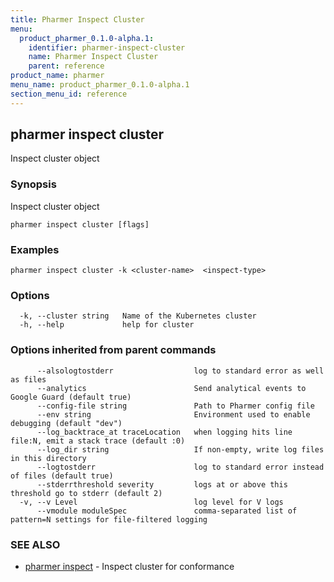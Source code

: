 ```yaml
---
title: Pharmer Inspect Cluster
menu:
  product_pharmer_0.1.0-alpha.1:
    identifier: pharmer-inspect-cluster
    name: Pharmer Inspect Cluster
    parent: reference
product_name: pharmer
menu_name: product_pharmer_0.1.0-alpha.1
section_menu_id: reference
---
```

## pharmer inspect cluster

Inspect cluster object

### Synopsis


Inspect cluster object

```
pharmer inspect cluster [flags]
```

### Examples

```
pharmer inspect cluster -k <cluster-name>  <inspect-type>
```

### Options

```
  -k, --cluster string   Name of the Kubernetes cluster
  -h, --help             help for cluster
```

### Options inherited from parent commands

```
      --alsologtostderr                  log to standard error as well as files
      --analytics                        Send analytical events to Google Guard (default true)
      --config-file string               Path to Pharmer config file
      --env string                       Environment used to enable debugging (default "dev")
      --log_backtrace_at traceLocation   when logging hits line file:N, emit a stack trace (default :0)
      --log_dir string                   If non-empty, write log files in this directory
      --logtostderr                      log to standard error instead of files (default true)
      --stderrthreshold severity         logs at or above this threshold go to stderr (default 2)
  -v, --v Level                          log level for V logs
      --vmodule moduleSpec               comma-separated list of pattern=N settings for file-filtered logging
```

### SEE ALSO
* [pharmer inspect](/docs/reference/pharmer_inspect.md)	 - Inspect cluster for conformance

